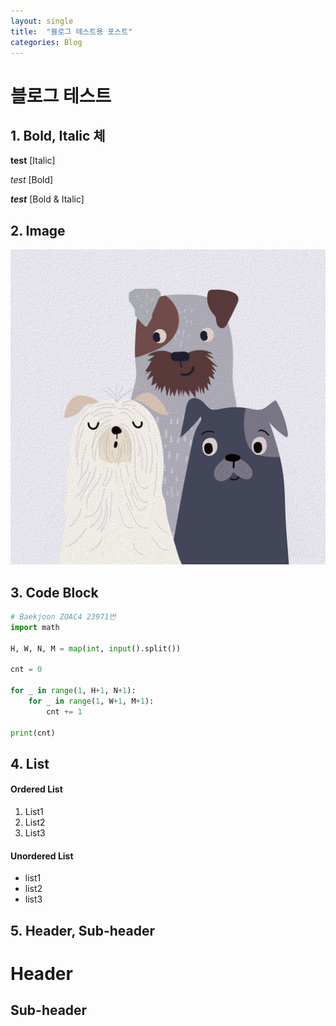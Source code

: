 ```yaml
---
layout: single
title:  "블로그 테스트용 포스트"
categories: Blog
---
```


# 블로그 테스트



## 1. Bold, Italic 체

**test** [Italic]

*test* [Bold] 

***test*** [Bold & Italic]

## 2. Image

![Alt text](../images/poster-8571685_1920.jpg)

## 3. Code Block
```python
# Baekjoon ZOAC4 23971번
import math

H, W, N, M = map(int, input().split())

cnt = 0

for _ in range(1, H+1, N+1):
    for _ in range(1, W+1, M+1):
        cnt += 1

print(cnt)
```

## 4. List

#### Ordered List
1. List1
2. List2
3. List3

#### Unordered List
* list1
* list2
* list3

## 5. Header, Sub-header

Header
===

Sub-header
---






